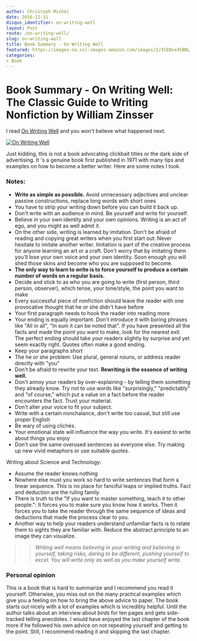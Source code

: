 ```yaml
---
author: Christoph Michel
date: 2016-12-31
disqus_identifier: on-writing-well
layout: Post
route: /on-writing-well/
slug: on-writing-well
title: Book Summary - On Writing Well
featured: https://images-na.ssl-images-amazon.com/images/I/41EBnx45BBL._SX329_BO1,204,203,200_.jpg
categories:
- Book
---
```

# Book Summary - On Writing Well: The Classic Guide to Writing Nonfiction by William Zinsser
I read [On Writing Well](https://www.amazon.de/Writing-Well-Classic-Guide-Nonfiction/dp/0060891548) and you won't believe what happened next.

[![On Writing Well](https://images-na.ssl-images-amazon.com/images/I/41EBnx45BBL._SX329_BO1,204,203,200_.jpg)](https://www.amazon.de/Writing-Well-Classic-Guide-Nonfiction/dp/0060891548)

Just kidding, this is not a book advocating clickbait titles or the dark side of advertising.
It 's a genuine book first published in 1971 with many tips and examples on how to become a better writer.
Here are some notes I took.

### Notes: 
* **Write as simple as possible.** Avoid unnecessary adjectives and unclear passive constructions, replace long words with short ones
* You have to strip your writing down before you can build it back up.
* Don't write with an audience in mind. Be yourself and write for yourself.
* Believe in your own identity and your own opinions. Writing is an act of ego, and you might as well admit it.
* On the other side, writing is learned by imitation. Don't be afraid of reading and copying great writers when you first start out: Never hesitate to imitate another writer. Imitation is part of the creative process for anyone learning an art or a craft. Don't worry that by imitating them you'll lose
your own voice and your own identity. Soon enough you will shed those skins and become who you are supposed to become.
* **The only way to learn to write is to force yourself to produce a certain number of words on a regular basis.**
* Decide and stick to as who you are going to write (first person, third person, observer), which tense, your tone/style, the point you want to make
* Every successful piece of nonfiction should leave the reader with one provocative thought that he or she didn't have before
* Your first paragraph needs to hook the reader into reading more
* Your ending is equally important. Don't introduce it with boring phrases like "All in all", "In sum it can be noted that". If you have presented all the facts and made the point you want to make, look for the nearest exit. The perfect ending should take your readers slightly by surprise and yet seem exactly right. Quotes often make a good ending.
* Keep your paragraphs short
* The he or she problem: Use plural, general nouns, or address reader directly with "you"
* Don't be afraid to rewrite your text. **Rewriting is the essence of writing well.**
* Don't annoy your readers by over-explaining - by telling them something they already know. Try not to use words like "surprisingly," "predictably" and "of course," which put a value on a fact before the reader encounters the fact. Trust your material.
* Don't alter your voice to fit your subject.
* Write with a certain nonchalance, don't write too casual, but still use proper English
* Be wary of using clichés.
* Your emotional state will influence the way you write. It's easiest to write about things you enjoy
* Don't use the same overused sentences as everyone else. Try making up new vivid metaphors or use suitable quotes.

Writing about Science and Technology:
* Assume the reader knows nothing
* Nowhere else must you work so hard to write sentences that form a linear sequence. This is no place for fanciful leaps or implied truths. Fact and deduction are the ruling family.
* There is truth to the "If you want to master something, teach it to other people.": It forces you to make sure you know how it works. Then it
forces you to take the reader through the same sequence of ideas and deductions that made the process clear to you.
* Another way to help your readers understand unfamiliar facts is to relate them to sights they are familiar with. Reduce the abstract principle to an image they can visualize.

>> _Writing well means believing in your writing and believing in yourself, taking risks, daring to be different, pushing yourself to excel. You will write only as well as you make yourself write._

### Personal opinion
This is a book that is hard to summarize and I recommend you read it yourself. Otherwise, you miss out on the many practical examples which give you a feeling on how to bring the above advice to paper.
The book starts out nicely with a lot of examples which is incredibly helpful.
Until the author talks about an interview about _birds_ for ten pages and gets side-tracked telling anecdotes.
I would have enjoyed the last chapter of the book more if he followed his own advice on not repeating yourself and getting to the point.
Still, I recommend reading it and skipping the last chapter.
